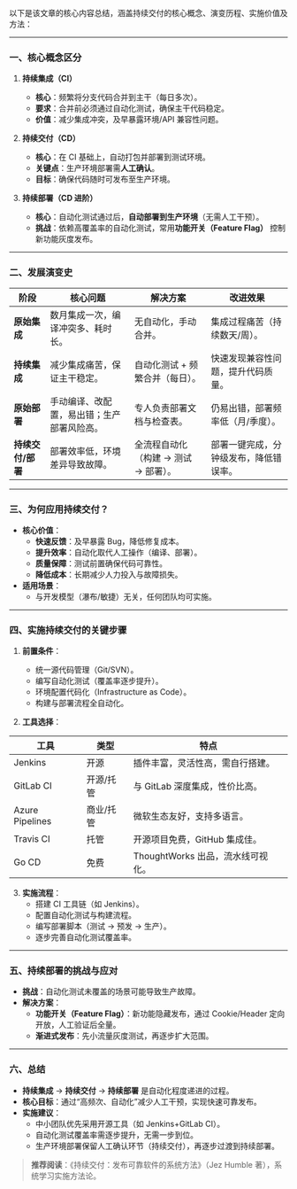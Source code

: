 以下是该文章的核心内容总结，涵盖持续交付的核心概念、演变历程、实施价值及方法：

---

### 一、核心概念区分

1. **持续集成（CI）**

   - **核心**：频繁将分支代码合并到主干（每日多次）。
   - **要求**：合并前必须通过自动化测试，确保主干代码稳定。
   - **价值**：减少集成冲突，及早暴露环境/API 兼容性问题。

2. **持续交付（CD）**

   - **核心**：在 CI 基础上，自动打包并部署到测试环境。
   - **关键点**：生产环境部署需**人工确认**。
   - **目标**：确保代码随时可发布至生产环境。

3. **持续部署（CD 进阶）**
   - **核心**：自动化测试通过后，**自动部署到生产环境**（无需人工干预）。
   - **挑战**：依赖高覆盖率的自动化测试，常用**功能开关（Feature Flag）** 控制新功能灰度发布。

---

### 二、发展演变史

| **阶段**          | **核心问题**                               | **解决方案**                         | **改进效果**                           |
| ----------------- | ------------------------------------------ | ------------------------------------ | -------------------------------------- |
| **原始集成**      | 数月集成一次，编译冲突多、耗时长。         | 无自动化，手动合并。                 | 集成过程痛苦（持续数天/周）。          |
| **持续集成**      | 减少集成痛苦，保证主干稳定。               | 自动化测试 + 频繁合并（每日）。      | 快速发现兼容性问题，提升代码质量。     |
| **原始部署**      | 手动编译、改配置，易出错；生产部署风险高。 | 专人负责部署文档与检查表。           | 仍易出错，部署频率低（月/季度）。      |
| **持续交付/部署** | 部署效率低，环境差异导致故障。             | 全流程自动化（构建 → 测试 → 部署）。 | 部署一键完成，分钟级发布，降低错误率。 |

---

### 三、为何应用持续交付？

- **核心价值**：
  - **快速反馈**：及早暴露 Bug，降低修复成本。
  - **提升效率**：自动化取代人工操作（编译、部署）。
  - **质量保障**：测试前置确保代码可靠性。
  - **降低成本**：长期减少人力投入与故障损失。
- **适用场景**：
  - 与开发模型（瀑布/敏捷）无关，任何团队均可实施。

---

### 四、实施持续交付的关键步骤

1. **前置条件**：

   - 统一源代码管理（Git/SVN）。
   - 编写自动化测试（覆盖率逐步提升）。
   - 环境配置代码化（Infrastructure as Code）。
   - 构建与部署流程全自动化。

2. **工具选择**：

| **工具**        | **类型**  | **特点**                          |
| --------------- | --------- | --------------------------------- |
| Jenkins         | 开源      | 插件丰富，灵活性高，需自行搭建。  |
| GitLab CI       | 开源/托管 | 与 GitLab 深度集成，性价比高。    |
| Azure Pipelines | 商业/托管 | 微软生态友好，支持多语言。        |
| Travis CI       | 托管      | 开源项目免费，GitHub 集成佳。     |
| Go CD           | 免费      | ThoughtWorks 出品，流水线可视化。 |

3. **实施流程**：
   - 搭建 CI 工具链（如 Jenkins）。
   - 配置自动化测试与构建流程。
   - 编写部署脚本（测试 → 预发 → 生产）。
   - 逐步完善自动化测试覆盖率。

---

### 五、持续部署的挑战与应对

- **挑战**：自动化测试未覆盖的场景可能导致生产故障。
- **解决方案**：
  - **功能开关（Feature Flag）**：新功能隐藏发布，通过 Cookie/Header 定向开放，人工验证后全量。
  - **渐进式发布**：先小流量灰度测试，再逐步扩大范围。

---

### 六、总结

- **持续集成** → **持续交付** → **持续部署** 是自动化程度递进的过程。
- **核心目标**：通过“高频次、自动化”减少人工干预，实现快速可靠发布。
- **实施建议**：
  - 中小团队优先采用开源工具（如 Jenkins+GitLab CI）。
  - 自动化测试覆盖率需逐步提升，无需一步到位。
  - 生产环境部署保留人工确认环节（持续交付），再逐步过渡到持续部署。

> **推荐阅读**：《持续交付：发布可靠软件的系统方法》（Jez Humble 著），系统学习实施方法论。
